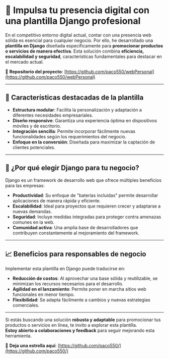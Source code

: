# 🚀 Impulsa tu presencia digital con una plantilla Django profesional

En el competitivo entorno digital actual, contar con una presencia web sólida es esencial para cualquier negocio. Por ello, he desarrollado una **plantilla en Django** diseñada específicamente para **promocionar productos o servicios de manera efectiva**. Esta solución combina **eficiencia, escalabilidad y seguridad**, características fundamentales para destacar en el mercado actual.

🔗 **Repositorio del proyecto**: [https://github.com/paco550/webPersonal](https://github.com/paco550/webPersonal)

---

## 🧩 Características destacadas de la plantilla

- **Estructura modular**: Facilita la personalización y adaptación a diferentes necesidades empresariales.
- **Diseño responsive**: Garantiza una experiencia óptima en dispositivos móviles y de escritorio.
- **Integración sencilla**: Permite incorporar fácilmente nuevas funcionalidades según los requerimientos del negocio.
- **Enfoque en la conversión**: Diseñada para maximizar la captación de clientes potenciales.

---

## 💼 ¿Por qué elegir Django para tu negocio?

Django es un framework de desarrollo web que ofrece múltiples beneficios para las empresas:

- **Productividad**: Su enfoque de "baterías incluidas" permite desarrollar aplicaciones de manera rápida y eficiente.
- **Escalabilidad**: Ideal para proyectos que requieren crecer y adaptarse a nuevas demandas.
- **Seguridad**: Incluye medidas integradas para proteger contra amenazas comunes en la web.
- **Comunidad activa**: Una amplia base de desarrolladores que contribuyen constantemente al mejoramiento del framework.

---

## 📈 Beneficios para responsables de negocio

Implementar esta plantilla en Django puede traducirse en:

- **Reducción de costos**: Al aprovechar una base sólida y reutilizable, se minimizan los recursos necesarios para el desarrollo.
- **Agilidad en el lanzamiento**: Permite poner en marcha sitios web funcionales en menor tiempo.
- **Flexibilidad**: Se adapta fácilmente a cambios y nuevas estrategias comerciales.

---

Si estás buscando una solución **robusta y adaptable** para promocionar tus productos o servicios en línea, te invito a explorar esta plantilla.  
**Estoy abierto a colaboraciones y feedback** para seguir mejorando esta herramienta.

🔗 **Deja una estrella aquí**: [https://github.com/paco550/](https://github.com/paco550/)
